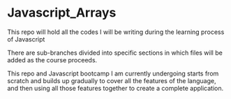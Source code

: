 # Javascript_Arrays
This repo will hold all the codes I will be writing during the learning process of Javascript

There are sub-branches divided into specific sections in which files will be added as the course proceeds.

This repo and Javascript bootcamp I am currently undergoing starts from scratch and builds up gradually to cover all the features of the language, and then using all those features together to create a complete application.

